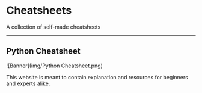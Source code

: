 # Cheatsheets
A collection of self-made cheatsheets
_________________

## Python Cheatsheet

![Banner](img/Python Cheatsheet.png)

This website is meant to contain explanation and resources for beginners and experts alike.
